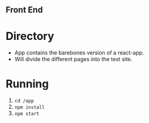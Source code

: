 ## Front End

# Directory
* App contains the barebones version of a react-app.
* Will divide the different pages into the test site.

# Running
1. `cd /app`
2. `npm install`
3. `npm start`
